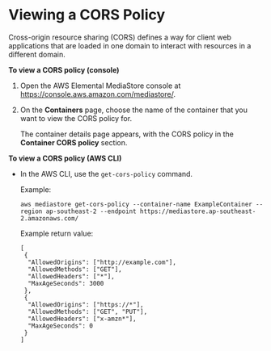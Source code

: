 # Viewing a CORS Policy<a name="cors-policy-viewing"></a>

Cross\-origin resource sharing \(CORS\) defines a way for client web applications that are loaded in one domain to interact with resources in a different domain\.

**To view a CORS policy \(console\)**

1. Open the AWS Elemental MediaStore console at [https://console\.aws\.amazon\.com/mediastore/](https://console.aws.amazon.com/mediastore/)\.

1. On the **Containers** page, choose the name of the container that you want to view the CORS policy for\.

   The container details page appears, with the CORS policy in the **Container CORS policy** section\.

**To view a CORS policy \(AWS CLI\)**
+ In the AWS CLI, use the `get-cors-policy` command\.

  Example:

  ```
  aws mediastore get-cors-policy --container-name ExampleContainer --region ap-southeast-2 --endpoint https://mediastore.ap-southeast-2.amazonaws.com/
  ```

  Example return value:

  ```
  [
   {
    "AllowedOrigins": ["http://example.com"],
    "AllowedMethods": ["GET"],
    "AllowedHeaders": ["*"],
    "MaxAgeSeconds": 3000
   },
   {
    "AllowedOrigins": ["https://*"],
    "AllowedMethods": ["GET", "PUT"],
    "AllowedHeaders": ["x-amzn*"],
    "MaxAgeSeconds": 0
   }
  ]
  ```